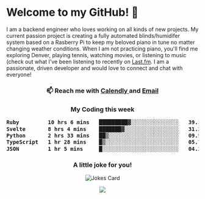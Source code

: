 <h1> Welcome to my GitHub! 👋 </h1>


  I am a backend engineer who loves working on all kinds of new projects. My current passion project is creating a fully automated blinds/humidifer system based on a Rasberry Pi to keep my beloved piano in tune no matter changing weather conditions. When I am not practicing piano, you'll find me exploring Denver, playing tennis, watching movies, or listening to music (check out what I've been listening to recently on [Last.fm](https://www.last.fm/user/mballa000). I am a passionate, driven developer and would love to connect and chat with everyone!

<h3 align = "center"> 📫 Reach me with <a href = "https://calendly.com/msbrandt00/30min"> Calendly </a> and <a href="mailto:msbrandt00@gmail.com">Email</a> 
 </h3>


 
<div align = "center"
[![Anurag's GitHub stats](https://github-readme-stats.vercel.app/api?username=mbrandt00)](https://github.com/anuraghazra/github-readme-stats)
          </div>
<h3 align="center">
  My Coding this week
<!--START_SECTION:waka-->

```txt
Ruby         10 hrs 6 mins   █████████▓░░░░░░░░░░░░░░░   39.15 %
Svelte       8 hrs 4 mins    ███████▓░░░░░░░░░░░░░░░░░   31.24 %
Python       2 hrs 33 mins   ██▒░░░░░░░░░░░░░░░░░░░░░░   09.93 %
TypeScript   1 hr 28 mins    █▒░░░░░░░░░░░░░░░░░░░░░░░   05.73 %
JSON         1 hr 5 mins     █░░░░░░░░░░░░░░░░░░░░░░░░   04.26 %
```

<!--END_SECTION:waka-->

### A little joke for you!

![Jokes Card](https://readme-jokes.vercel.app/api?hideBorder)

<a href="https://www.linkedin.com/in/mbrandt00/"><img src="https://img.shields.io/badge/linkedin-%230077B5.svg?&style=for-the-badge&logo=linkedin&logoColor=white" /></a>

